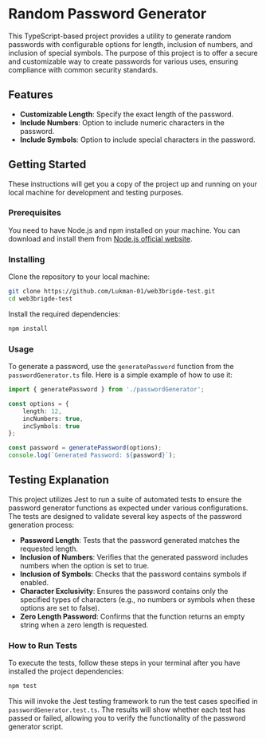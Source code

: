 # Random Password Generator

This TypeScript-based project provides a utility to generate random passwords with configurable options for length, inclusion of numbers, and inclusion of special symbols. The purpose of this project is to offer a secure and customizable way to create passwords for various uses, ensuring compliance with common security standards.

## Features

- **Customizable Length**: Specify the exact length of the password.
- **Include Numbers**: Option to include numeric characters in the password.
- **Include Symbols**: Option to include special characters in the password.

## Getting Started

These instructions will get you a copy of the project up and running on your local machine for development and testing purposes.

### Prerequisites

You need to have Node.js and npm installed on your machine. You can download and install them from [Node.js official website](https://nodejs.org/).

### Installing

Clone the repository to your local machine:

```bash
git clone https://github.com/Lukman-01/web3brigde-test.git
cd web3brigde-test
```

Install the required dependencies:

```bash
npm install
```

### Usage

To generate a password, use the `generatePassword` function from the `passwordGenerator.ts` file. Here is a simple example of how to use it:

```typescript
import { generatePassword } from './passwordGenerator';

const options = {
    length: 12,
    incNumbers: true,
    incSymbols: true
};

const password = generatePassword(options);
console.log(`Generated Password: ${password}`);
```
## Testing Explanation

This project utilizes Jest to run a suite of automated tests to ensure the password generator functions as expected under various configurations. The tests are designed to validate several key aspects of the password generation process:

- **Password Length**: Tests that the password generated matches the requested length.
- **Inclusion of Numbers**: Verifies that the generated password includes numbers when the option is set to true.
- **Inclusion of Symbols**: Checks that the password contains symbols if enabled.
- **Character Exclusivity**: Ensures the password contains only the specified types of characters (e.g., no numbers or symbols when these options are set to false).
- **Zero Length Password**: Confirms that the function returns an empty string when a zero length is requested.

### How to Run Tests

To execute the tests, follow these steps in your terminal after you have installed the project dependencies:

```bash
npm test
```

This will invoke the Jest testing framework to run the test cases specified in `passwordGenerator.test.ts`. The results will show whether each test has passed or failed, allowing you to verify the functionality of the password generator script.